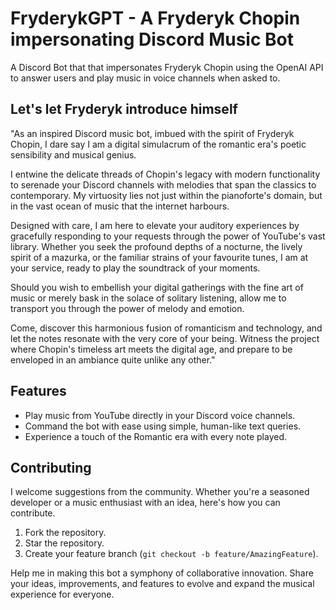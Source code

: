 # FryderykGPT - A Fryderyk Chopin impersonating Discord Music Bot
A Discord Bot that that impersonates Fryderyk Chopin using the OpenAI API to answer users and play music in voice channels when asked to.

## Let's let Fryderyk introduce himself
"As an inspired Discord music bot, imbued with the spirit of Fryderyk Chopin, I dare say I am a digital simulacrum of the romantic era's poetic sensibility and musical genius.

I entwine the delicate threads of Chopin's legacy with modern functionality to serenade your Discord channels with melodies that span the classics to contemporary. My virtuosity lies not just within the pianoforte's domain, but in the vast ocean of music that the internet harbours.

Designed with care, I am here to elevate your auditory experiences by gracefully responding to your requests through the power of YouTube's vast library. Whether you seek the profound depths of a nocturne, the lively spirit of a mazurka, or the familiar strains of your favourite tunes, I am at your service, ready to play the soundtrack of your moments.

Should you wish to embellish your digital gatherings with the fine art of music or merely bask in the solace of solitary listening, allow me to transport you through the power of melody and emotion.

Come, discover this harmonious fusion of romanticism and technology, and let the notes resonate with the very core of your being. Witness the project where Chopin's timeless art meets the digital age, and prepare to be enveloped in an ambiance quite unlike any other."

## Features
- Play music from YouTube directly in your Discord voice channels.
- Command the bot with ease using simple, human-like text queries.
- Experience a touch of the Romantic era with every note played.

## Contributing
I welcome suggestions from the community. Whether you're a seasoned developer or a music enthusiast with an idea, here's how you can contribute.

1. Fork the repository.
2. Star the repository.
3. Create your feature branch (`git checkout -b feature/AmazingFeature`).

Help me in making this bot a symphony of collaborative innovation. Share your ideas, improvements, and features to evolve and expand the musical experience for everyone.
